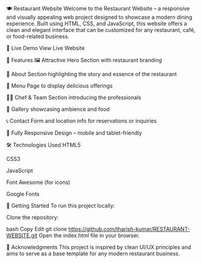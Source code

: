🍽️ Restaurant Website
Welcome to the Restaurant Website – a responsive and visually appealing web project designed to showcase a modern dining experience. Built using HTML, CSS, and JavaScript, this website offers a clean and elegant interface that can be customized for any restaurant, café, or food-related business.

🔗 Live Demo
View Live Website

📌 Features
🖼️ Attractive Hero Section with restaurant branding

📖 About Section highlighting the story and essence of the restaurant

🍲 Menu Page to display delicious offerings

👨‍🍳 Chef & Team Section introducing the professionals

📸 Gallery showcasing ambience and food

📞 Contact Form and location info for reservations or inquiries

📱 Fully Responsive Design – mobile and tablet-friendly

🛠️ Technologies Used
HTML5

CSS3

JavaScript

Font Awesome (for icons)

Google Fonts

🚀 Getting Started
To run this project locally:

Clone the repository:

bash
Copy
Edit
git clone https://github.com/tharish-kumar/RESTAURANT-WEBSITE.git
Open the index.html file in your browser.


🙌 Acknowledgments
This project is inspired by clean UI/UX principles and aims to serve as a base template for any modern restaurant business.
